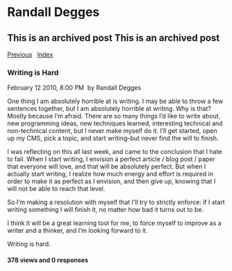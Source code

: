 # Randall Degges

## This is an archived post This is an archived post

[Previous][]   [Index][]

### Writing is Hard

February 12 2010, 8:00 PM  by Randall Degges

One thing I am absolutely horrible at is writing. I may be able to throw a few
sentences together, but I am absolutely horrible at writing. Why is that? Mostly
because I’m afraid. There are so many things I’d like to write about, new
programming ideas, new techniques learned, interesting technical and
non-technical content, but I never make myself do it. I’ll get started, open up
my CMS, pick a topic, and start writing–but never find the will to finish.

I was reflecting on this all last week, and came to the conclusion that I hate
to fail. When I start writing, I envision a perfect article / blog post / paper
that everyone will love, and that will be absolutely perfect. But when I
actually start writing, I realize how much energy and effort is required in
order to make it as perfect as I envision, and then give up, knowing that I will
not be able to reach that level.

So I’m making a resolution with myself that I’ll try to strictly enforce: if I
start writing something I will finish it, no matter how bad it turns out to be.

I think it will be a great learning tool for me, to force myself to improve as a
writer and a thinker, and I’m looking forward to it.

Writing is hard.

#### 378 views and 0 responses

  [Previous]: ../../../posts/2010/02/get-outside-0.html
  [Index]: ../../../index-7.html
